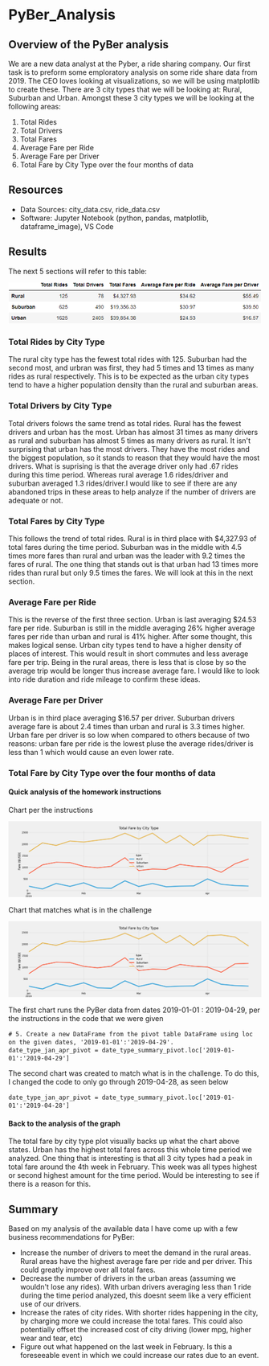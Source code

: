 # PyBer_Analysis
## Overview of the PyBer analysis
We are a new data analyst at the Pyber, a ride sharing company. Our first task is to preform some emploratory analysis on some ride share data from 2019. The CEO loves looking at visualizations, so we will be using matplotlib to create these. 
There are 3 city types that we will be looking at: Rural, Suburban and Urban. Amongst these 3 city types we will be looking at the following areas:
1. Total Rides
2. Total Drivers
3. Total Fares
4. Average Fare per Ride
5. Average Fare per Driver
6. Total Fare by City Type over the four months of data

## Resources
- Data Sources: city_data.csv, ride_data.csv
- Software: Jupyter Notebook (python, pandas, matplotlib, dataframe_image), VS Code

## Results
The next 5 sections will refer to this table:

![Chart](/Analysis/pyber_summary_df.png)


### Total Rides by City Type
The rural city type has the fewest total rides with 125. Suburban had the second most, and urbran was first, they had 5 times and 13 times as many rides as rural respectively. This is to be expected as the urban city types tend to have a higher population density than the rural and suburban areas. 

### Total Drivers by City Type
Total drivers folows the same trend as total rides. Rural has the fewest drivers and urban has the most. Urban has almost 31 times as many drivers as rural and suburban has almost 5 times as many drivers as rural. It isn't surprising that urban has the most drivers. They have the most rides and the biggest population, so it stands to reason that they would have the most drivers. What is suprising is that the average driver only had .67 rides during this time period. Whereas rural average 1.6 rides/driver and suburban averaged 1.3 rides/driver.I would like to see if there are any abandoned trips in these areas to help analyze if the number of drivers are adequate or not. 

### Total Fares by City Type
This follows the trend of total rides. Rural is in third place with $4,327.93 of total fares during the time period. Suburban was in the middle with 4.5 times more fares than rural and urban was the leader with 9.2 times the fares of rural. The one thing that stands out is that urban had 13 times more rides than rural but only 9.5 times the fares. We will look at this in the next section.

### Average Fare per Ride
This is the reverse of the first three section. Urban is last averaging $24.53 fare per ride. Suburban is still in the middle averaging 26% higher average fares per ride than urban and rural is 41% higher. After some thought, this makes logical sense. Urban city types tend to have a higher density of places of interest. This would result in short commutes and less average fare per trip. Being in the rural areas, there is less that is close by so the average trip would be longer thus increase average fare. I would like to look into ride duration and ride mileage to confirm these ideas. 

### Average Fare per Driver
Urban is in third place averaging $16.57 per driver. Suburban drivers average fare is about   2.4 times than urban and rural is 3.3 times higher. Urban fare per driver is so low when compared to others because of two reasons: urban fare per ride is the lowest pluse the average rides/driver is less than 1 which would cause an even lower rate. 

### Total Fare by City Type over the four months of data
#### Quick analysis of the homework instructions
Chart per the instructions 

![Chart](/Analysis/PyBer_fare_summary.png)

Chart that matches what is in the challenge

![Chart](/Analysis/PyBer_fare_summary-edited.png)

The first chart runs the PyBer data from dates 2019-01-01 : 2019-04-29, per the instructions in the code that we were given

```
# 5. Create a new DataFrame from the pivot table DataFrame using loc on the given dates, '2019-01-01':'2019-04-29'.
date_type_jan_apr_pivot = date_type_summary_pivot.loc['2019-01-01':'2019-04-29']
```

The second chart was created to match what is in the challenge. To do this, I changed the code to only go through 2019-04-28, as seen below

```
date_type_jan_apr_pivot = date_type_summary_pivot.loc['2019-01-01':'2019-04-28']
```

#### Back to the analysis of the graph
The total fare by city type plot visually backs up what the chart above states. Urban has the highest total fares across this whole time period we analyzed. One thing that is interesting is that all 3 city types had a peak in total fare around the 4th week in February. This week was all types highest or second highest amount for the time period. Would be interesting to see if there is a reason for this.

## Summary
Based on my analysis of the available data I have come up with a few business recommendations for PyBer:
- Increase the number of drivers to meet the demand in the rural areas. Rural areas have the highest average fare per ride and per driver. This could greatly improve over all total fares. 
- Decrease the number of drivers in the urban areas (assuming we wouldn't lose any rides). With urban drivers averaging less than 1 ride during the time period analyzed, this doesnt seem like a very efficient use of our drivers. 
- Increase the rates of city rides. With shorter rides happening in the city, by charging more we could increase the total fares. This could also potentially offset the increased cost of city driving (lower mpg, higher wear and tear, etc)
- Figure out what happened on the last week in February. Is this a foreseeable event in which we could increase our rates due to an event. 